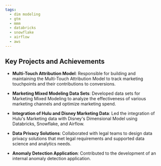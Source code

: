 ```yaml
---
tags:
  - dim modeling
  - gtm
  - mmm
  - databricks
  - snowflake
  - airflow
  - aws
---
```


## Key Projects and Achievements <a id="disney-key-projects"></a>

- **Multi-Touch Attribution Model**: Responsible for building and maintaining the Multi-Touch Attribution Model to track marketing touchpoints and their contributions to conversions.

- **Marketing Mixed Modeling Data Sets**: Developed data sets for Marketing Mixed Modeling to analyze the effectiveness of various marketing channels and optimize marketing spend.

- **Integration of Hulu and Disney Marketing Data**: Led the integration of Hulu's Marketing data with Disney's Dimensional Model using Databricks, Snowflake, and Airflow.

- **Data Privacy Solutions**: Collaborated with legal teams to design data privacy solutions that met legal requirements and supported data science and analytics needs.

- **Anomaly Detection Application**: Contributed to the development of an internal anomaly detection application.

